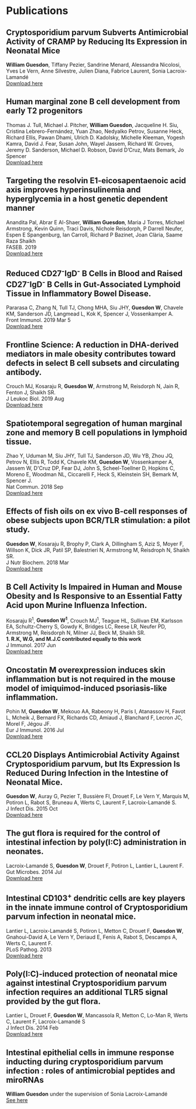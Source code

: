 # Publications

## **Cryptosporidium parvum Subverts Antimicrobial Activity of CRAMP by Reducing Its Expression in Neonatal Mice**
**William Guesdon**, Tiffany Pezier, Sandrine Menard, Alessandra Nicolosi, Yves Le Vern, Anne Silvestre, Julien Diana, Fabrice Laurent, Sonia Lacroix-Lamandé  
[Download here](https://www.mdpi.com/2076-2607/8/11/1635)  

## **Human marginal zone B cell development from early T2 progenitors**
Thomas J. Tull, Michael J. Pitcher, **William Guesdon**, Jacqueline H. Siu, Cristina Lebrero-Fernández, Yuan Zhao, Nedyalko Petrov, Susanne Heck, Richard Ellis, Pawan Dhami, Ulrich D. Kadolsky, Michelle Kleeman, Yogesh Kamra, David J. Fear, Susan John, Wayel Jassem, Richard W. Groves, Jeremy D. Sanderson, Michael D. Robson, David D’Cruz, Mats Bemark, Jo Spencer  
[Download here](https://www.biorxiv.org/content/10.1101/2020.09.24.311498v1)  

## **Targeting the resolvin E1-eicosapentaenoic acid axis improves hyperinsulinemia and hyperglycemia in a host genetic dependent manner**
Anandita Pal, Abrar E Al-Shaer, **William Guesdon**, Maria J Torres, Michael Armstrong, Kevin Quinn, Traci Davis, Nichole Reisdorph, P Darrell Neufer, Espen E Spangenburg, Ian Carroll, Richard P Bazinet, Joan Clària, Saame Raza Shaikh  
FASEB. 2019  
[Download here](https://www.biorxiv.org/content/10.1101/848093v2.full.pdf)  

## **Reduced CD27<sup>-</sup>IgD<sup>-</sup> B Cells in Blood and Raised CD27<sup>-</sup>IgD<sup>-</sup> B Cells in Gut-Associated Lymphoid Tissue in Inflammatory Bowel Disease.**
Pararasa C, Zhang N, Tull TJ, Chong MHA, Siu JHY, **Guesdon W**, Chavele KM, Sanderson JD, Langmead L, Kok K, Spencer J, Vossenkamper A.  
Front Immunol. 2019 Mar 5   
[Download here](https://www.frontiersin.org/articles/10.3389/fimmu.2019.00361/full)

## **Frontline Science: A reduction in DHA-derived mediators in male obesity contributes toward defects in select B cell subsets and circulating antibody.**  
Crouch MJ, Kosaraju R, **Guesdon W**, Armstrong M, Reisdorph N, Jain R, Fenton J, Shaikh SR.  
J Leukoc Biol. 2019 Aug  
[Download here](https://jlb.onlinelibrary.wiley.com/doi/epdf/10.1002/JLB.3HI1017-405RR)

## **Spatiotemporal segregation of human marginal zone and memory B cell populations in lymphoid tissue.**  
Zhao Y, Uduman M, Siu JHY, Tull TJ, Sanderson JD, Wu YB, Zhou JQ, Petrov N, Ellis R, Todd K, Chavele KM, **Guesdon W**, Vossenkamper A, Jassem W, D'Cruz DP, Fear DJ, John S, Scheel-Toellner D, Hopkins C, Moreno E, Woodman NL, Ciccarelli F, Heck S, Kleinstein SH, Bemark M, Spencer J.  
Nat Commun. 2018 Sep  
[Download here](https://www.ncbi.nlm.nih.gov/pmc/articles/PMC6155012/pdf/41467_2018_Article_6089.pdf)  

## **Effects of fish oils on ex vivo B-cell responses of obese subjects upon BCR/TLR stimulation: a pilot study.**  
**Guesdon W**, Kosaraju R, Brophy P, Clark A, Dillingham S, Aziz S, Moyer F, Willson K, Dick JR, Patil SP, Balestrieri N, Armstrong M, Reisdroph N, Shaikh SR.  
J Nutr Biochem. 2018 Mar  
[Download here](https://www.ncbi.nlm.nih.gov/pmc/articles/PMC5820214/pdf/nihms917596.pdf)   

## **B Cell Activity Is Impaired in Human and Mouse Obesity and Is Responsive to an Essential Fatty Acid upon Murine Influenza Infection.**  
Kosaraju R<sup>1</sup>, **Guesdon W<sup>1</sup>**, Crouch MJ<sup>1</sup>, Teague HL, Sullivan EM, Karlsson EA, Schultz-Cherry S, Gowdy K, Bridges LC, Reese LR, Neufer PD, Armstrong M, Reisdorph N, Milner JJ, Beck M, Shaikh SR.  
**1. R.K, W.G, and M.J.C contributed equally to this work**    
J Immunol. 2017 Jun  
[Download here](https://www.jimmunol.org/content/jimmunol/198/12/4738.full.pdf?with-ds=yes)   

## **Oncostatin M overexpression induces skin inflammation but is not required in the mouse model of imiquimod-induced psoriasis-like inflammation.**
Pohin M, **Guesdon W**, Mekouo AA, Rabeony H, Paris I, Atanassov H, Favot L, Mcheik J, Bernard FX, Richards CD, Amiaud J, Blanchard F, Lecron JC, Morel F, Jégou JF.  
Eur J Immunol. 2016 Jul  
[Download here](https://onlinelibrary.wiley.com/doi/epdf/10.1002/eji.201546216)  

## **CCL20 Displays Antimicrobial Activity Against Cryptosporidium parvum, but Its Expression Is Reduced During Infection in the Intestine of Neonatal Mice.**  
**Guesdon W**, Auray G, Pezier T, Bussière FI, Drouet F, Le Vern Y, Marquis M, Potiron L, Rabot S, Bruneau A, Werts C, Laurent F, Lacroix-Lamandé S.  
J Infect Dis. 2015 Oct  
[Download here](https://academic.oup.com/jid/article/212/8/1332/2193186)   

## **The gut flora is required for the control of intestinal infection by poly(I:C) administration in neonates.**  
Lacroix-Lamandé S, **Guesdon W**, Drouet F, Potiron L, Lantier L, Laurent F.  
Gut Microbes. 2014 Jul  
[Download here](https://www.tandfonline.com/doi/full/10.4161/gmic.29154)   

## **Intestinal CD103<sup>+</sup> dendritic cells are key players in the innate immune control of Cryptosporidium parvum infection in neonatal mice.**  
Lantier L, Lacroix-Lamandé S, Potiron L, Metton C, Drouet F, **Guesdon W**, Gnahoui-David A, Le Vern Y, Deriaud E, Fenis A, Rabot S, Descamps A, Werts C, Laurent F.  
PLoS Pathog. 2013  
[Download here](https://journals.plos.org/plospathogens/article/file?id=10.1371/journal.ppat.1003801&type=printable)  

## **Poly(I:C)-induced protection of neonatal mice against intestinal Cryptosporidium parvum infection requires an additional TLR5 signal provided by the gut flora.**  
Lantier L, Drouet F, **Guesdon W**, Mancassola R, Metton C, Lo-Man R, Werts C, Laurent F, Lacroix-Lamandé S  
J Infect Dis. 2014 Feb  
[Download here](https://academic.oup.com/jid/article-lookup/doi/10.1093/infdis/jit432)  

## **Intestinal epithelial cells in immune response inducting during cryptosporidium parvum infection : roles of antimicrobial peptides and miroRNAs**
**William Guesdon** under the supervision of Sonia Lacroix-Lamandé  
[See here](https://www.theses.fr/2014TOUR4045)